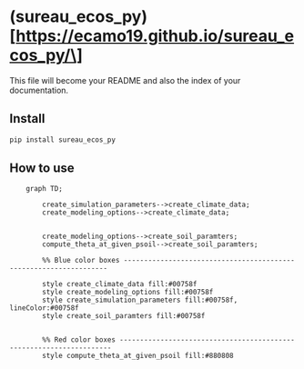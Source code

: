 # (sureau_ecos_py)\[https://ecamo19.github.io/sureau_ecos_py/\]

<!-- WARNING: THIS FILE WAS AUTOGENERATED! DO NOT EDIT! -->

This file will become your README and also the index of your
documentation.

## Install

``` sh
pip install sureau_ecos_py
```

## How to use

``` mermaid
    graph TD;

        create_simulation_parameters-->create_climate_data;
        create_modeling_options-->create_climate_data;


        create_modeling_options-->create_soil_paramters;
        compute_theta_at_given_psoil-->create_soil_paramters;

        %% Blue color boxes ------------------------------------------------------------------

        style create_climate_data fill:#00758f
        style create_modeling_options fill:#00758f
        style create_simulation_parameters fill:#00758f, lineColor:#00758f
        style create_soil_paramters fill:#00758f


        %% Red color boxes --------------------------------------------------------------------
        style compute_theta_at_given_psoil fill:#880808
```
